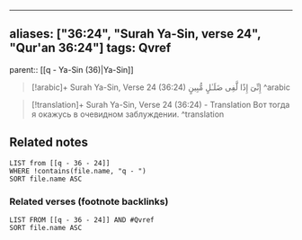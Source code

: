 
---
aliases: ["36:24", "Surah Ya-Sin, verse 24", "Qur'an 36:24"]
tags: Qvref
---

parent:: [[q - Ya-Sin (36)|Ya-Sin]]

> [!arabic]+ Surah Ya-Sin, Verse 24 (36:24)
> <span class="quran-arabic">إِنِّىٓ إِذًا لَّفِى ضَلَـٰلٍ مُّبِينٍ</span>
^arabic

> [!translation]+ Surah Ya-Sin, Verse 24 (36:24) - Translation
> Вот тогда я окажусь в очевидном заблуждении.
^translation



## Related notes
```dataview
LIST from [[q - 36 - 24]]
WHERE !contains(file.name, "q - ")
SORT file.name ASC
```

### Related verses (footnote backlinks)
```dataview
LIST FROM [[q - 36 - 24]] AND #Qvref
SORT file.name ASC
```

